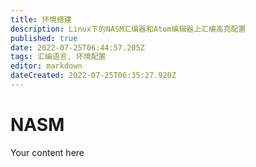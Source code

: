 ```yaml
---
title: 环境搭建
description: Linux下的NASM汇编器和Atom编辑器上汇编高亮配置
published: true
date: 2022-07-25T06:44:57.205Z
tags: 汇编语言, 环境配置
editor: markdown
dateCreated: 2022-07-25T06:35:27.920Z
---
```


# NASM
Your content here